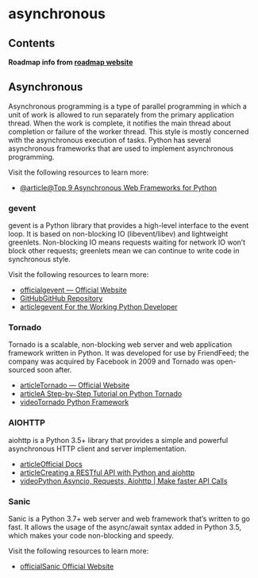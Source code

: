 # asynchronous

## Contents

__Roadmap info from [roadmap website](https://roadmap.sh/python/python-frameworks/asynchronous)__

## Asynchronous

Asynchronous programming is a type of parallel programming in which a unit of work is allowed to run separately from the primary application thread. When the work is complete, it notifies the main thread about completion or failure of the worker thread.
This style is mostly concerned with the asynchronous execution of tasks. Python has several asynchronous frameworks that are used to implement asynchronous programming.

Visit the following resources to learn more:

- [@article@Top 9 Asynchronous Web Frameworks for Python](https://geekflare.com/python-asynchronous-web-frameworks/)

### gevent

gevent is a Python library that provides a high-level interface to the event loop. It is based on non-blocking IO (libevent/libev) and lightweight greenlets. Non-blocking IO means requests waiting for network IO won’t block other requests; greenlets mean we can continue to write code in synchronous style.

Visit the following resources to learn more:

- [officialgevent — Official Website](http://www.gevent.org/)
- [GitHubGitHub Repository](https://github.com/gevent/gevent)
- [articlegevent For the Working Python Developer](https://sdiehl.github.io/gevent-tutorial/)

### Tornado

Tornado is a scalable, non-blocking web server and web application framework written in Python. It was developed for use by FriendFeed; the company was acquired by Facebook in 2009 and Tornado was open-sourced soon after.

- [articleTornado — Official Website](https://www.tornadoweb.org/)
- [articleA Step-by-Step Tutorial on Python Tornado](https://phrase.com/blog/posts/tornado-web-framework-i18n/)
- [videoTornado Python Framework](https://www.youtube.com/watch?v=-gJ21qzpieA)

### AIOHTTP

aiohttp is a Python 3.5+ library that provides a simple and powerful asynchronous HTTP client and server implementation.

- [articleOfficial Docs](https://docs.aiohttp.org/en/stable/)
- [articleCreating a RESTful API with Python and aiohttp](https://tutorialedge.net/python/create-rest-api-python-aiohttp/)
- [videoPython Asyncio, Requests, Aiohttp | Make faster API Calls](https://www.youtube.com/watch?v=nFn4_nA_yk8)

### Sanic

Sanic is a Python 3.7+ web server and web framework that’s written to go fast. It allows the usage of the async/await syntax added in Python 3.5, which makes your code non-blocking and speedy.

Visit the following resources to learn more:

- [officialSanic Official Website](https://sanic.dev/en/)